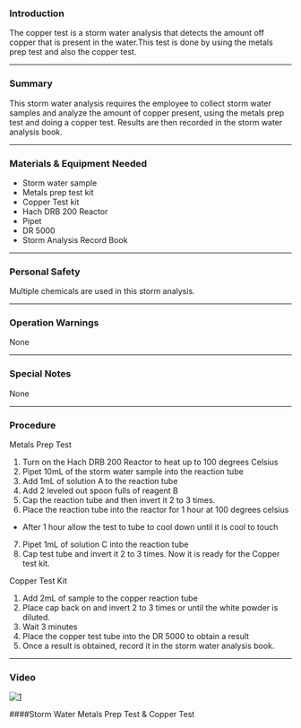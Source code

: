 ### Introduction
The copper test is a storm water analysis that detects the amount off copper that is present in the water.This test is done by using the metals prep test and also the copper test.
***

### Summary
This storm water analysis requires the employee to collect storm water samples and analyze the amount of copper present, using the metals prep test and doing a copper test. Results are then recorded in the storm water analysis book.
***

### Materials & Equipment Needed
- Storm water sample
- Metals prep test kit
- Copper Test kit
- Hach DRB 200 Reactor
- Pipet
- DR 5000
- Storm Analysis Record Book
***

### Personal Safety
Multiple chemicals are used in this storm analysis.
***

### Operation Warnings
None
***

### Special Notes
None
***

### Procedure

Metals Prep Test

1. Turn on the Hach DRB 200 Reactor to heat up to 100 degrees Celsius
2. Pipet 10mL of the storm water sample into the reaction tube
3. Add 1mL of solution A to the reaction tube
4. Add 2 leveled out spoon fulls of reagent B
5. Cap the reaction tube and then invert it 2 to 3 times.
6. Place the reaction tube into the reactor for 1 hour at 100 degrees celsius
- After 1 hour allow the test to tube to cool down until it is cool to touch
7. Pipet 1mL of solution C into the reaction tube
8. Cap test tube and invert it 2 to 3 times. Now it is ready for the Copper test kit.


Copper Test Kit

1. Add 2mL of sample to the copper reaction tube
2. Place cap back on and invert 2 to 3 times or until the white powder is diluted.
3. Wait 3  minutes
4. Place the copper test tube into the DR 5000 to obtain a result
5. Once a result is obtained, record it in the storm water analysis book.
***

### Video

[![1](http://img.youtube.com/vi/58Gov-IR0y0/0.jpg)](https://www.youtube.com/watch?v=58Gov-IR0y0 "Storm Water Metals Prep Test & Copper Test ")

####Storm Water Metals Prep Test & Copper Test
